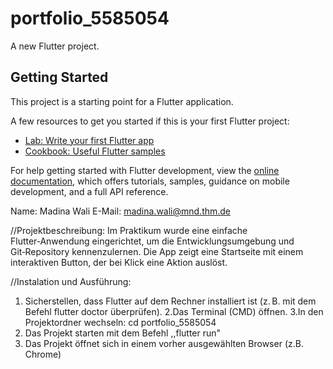# portfolio_5585054

A new Flutter project.

## Getting Started

This project is a starting point for a Flutter application.

A few resources to get you started if this is your first Flutter project:

- [Lab: Write your first Flutter app](https://docs.flutter.dev/get-started/codelab)
- [Cookbook: Useful Flutter samples](https://docs.flutter.dev/cookbook)

For help getting started with Flutter development, view the
[online documentation](https://docs.flutter.dev/), which offers tutorials,
samples, guidance on mobile development, and a full API reference.







Name: Madina Wali
E-Mail: madina.wali@mnd.thm.de


//Projektbeschreibung:
Im Praktikum wurde eine einfache Flutter‑Anwendung eingerichtet, um die Entwicklungsumgebung und Git‑Repository kennenzulernen. Die App zeigt eine Startseite mit einem interaktiven Button, der bei Klick eine Aktion auslöst.


//Instalation und Ausführung:
1. Sicherstellen, dass Flutter auf dem Rechner installiert ist (z. B. mit dem Befehl flutter doctor überprüfen).
2.Das Terminal (CMD) öffnen.
3.In den Projektordner wechseln: cd portfolio_5585054
4. Das Projekt starten mit dem Befehl ,,flutter run"
5. Das Projekt öffnet sich in einem vorher ausgewählten Browser (z.B. Chrome)
